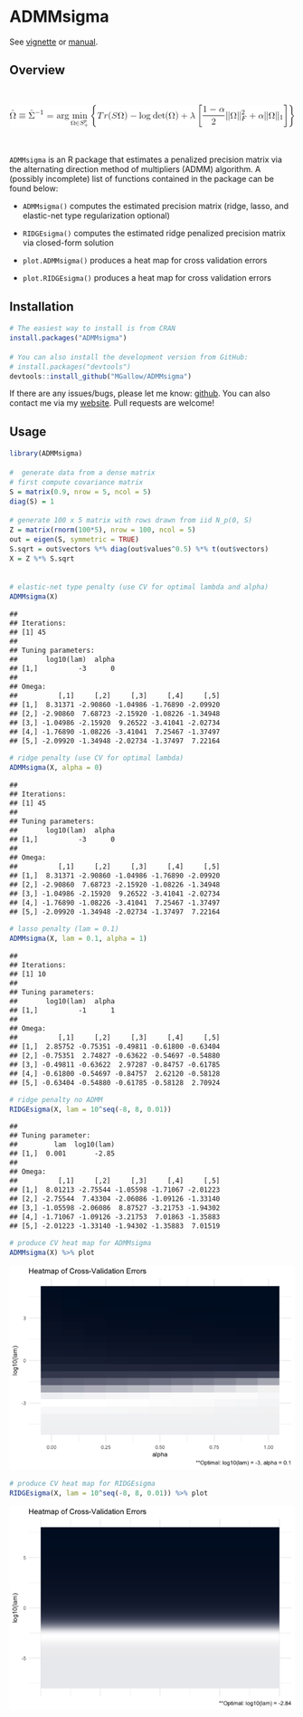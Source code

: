 ADMMsigma
================

See [vignette](https://mgallow.github.io/ADMMsigma/) or [manual](https://github.com/MGallow/ADMMsigma/blob/master/ADMMsigma.pdf).

Overview
--------

<br>

<p align="center">
<img src="lik.gif">
</p>
<br>

`ADMMsigma` is an R package that estimates a penalized precision matrix via the alternating direction method of multipliers (ADMM) algorithm. A (possibly incomplete) list of functions contained in the package can be found below:

-   `ADMMsigma()` computes the estimated precision matrix (ridge, lasso, and elastic-net type regularization optional)

-   `RIDGEsigma()` computes the estimated ridge penalized precision matrix via closed-form solution

-   `plot.ADMMsigma()` produces a heat map for cross validation errors

-   `plot.RIDGEsigma()` produces a heat map for cross validation errors

Installation
------------

``` r
# The easiest way to install is from CRAN
install.packages("ADMMsigma")

# You can also install the development version from GitHub:
# install.packages("devtools")
devtools::install_github("MGallow/ADMMsigma")
```

If there are any issues/bugs, please let me know: [github](https://github.com/MGallow/ADMMsigma/issues). You can also contact me via my [website](http://users.stat.umn.edu/~gall0441/). Pull requests are welcome!

Usage
-----

``` r
library(ADMMsigma)

#  generate data from a dense matrix
# first compute covariance matrix
S = matrix(0.9, nrow = 5, ncol = 5)
diag(S) = 1

# generate 100 x 5 matrix with rows drawn from iid N_p(0, S)
Z = matrix(rnorm(100*5), nrow = 100, ncol = 5)
out = eigen(S, symmetric = TRUE)
S.sqrt = out$vectors %*% diag(out$values^0.5) %*% t(out$vectors)
X = Z %*% S.sqrt


# elastic-net type penalty (use CV for optimal lambda and alpha)
ADMMsigma(X)
```

    ## 
    ## Iterations:
    ## [1] 45
    ## 
    ## Tuning parameters:
    ##       log10(lam)  alpha
    ## [1,]          -3      0
    ## 
    ## Omega:
    ##          [,1]     [,2]     [,3]     [,4]     [,5]
    ## [1,]  8.31371 -2.90860 -1.04986 -1.76890 -2.09920
    ## [2,] -2.90860  7.68723 -2.15920 -1.08226 -1.34948
    ## [3,] -1.04986 -2.15920  9.26522 -3.41041 -2.02734
    ## [4,] -1.76890 -1.08226 -3.41041  7.25467 -1.37497
    ## [5,] -2.09920 -1.34948 -2.02734 -1.37497  7.22164

``` r
# ridge penalty (use CV for optimal lambda)
ADMMsigma(X, alpha = 0)
```

    ## 
    ## Iterations:
    ## [1] 45
    ## 
    ## Tuning parameters:
    ##       log10(lam)  alpha
    ## [1,]          -3      0
    ## 
    ## Omega:
    ##          [,1]     [,2]     [,3]     [,4]     [,5]
    ## [1,]  8.31371 -2.90860 -1.04986 -1.76890 -2.09920
    ## [2,] -2.90860  7.68723 -2.15920 -1.08226 -1.34948
    ## [3,] -1.04986 -2.15920  9.26522 -3.41041 -2.02734
    ## [4,] -1.76890 -1.08226 -3.41041  7.25467 -1.37497
    ## [5,] -2.09920 -1.34948 -2.02734 -1.37497  7.22164

``` r
# lasso penalty (lam = 0.1)
ADMMsigma(X, lam = 0.1, alpha = 1)
```

    ## 
    ## Iterations:
    ## [1] 10
    ## 
    ## Tuning parameters:
    ##       log10(lam)  alpha
    ## [1,]          -1      1
    ## 
    ## Omega:
    ##          [,1]     [,2]     [,3]     [,4]     [,5]
    ## [1,]  2.85752 -0.75351 -0.49811 -0.61800 -0.63404
    ## [2,] -0.75351  2.74827 -0.63622 -0.54697 -0.54880
    ## [3,] -0.49811 -0.63622  2.97287 -0.84757 -0.61785
    ## [4,] -0.61800 -0.54697 -0.84757  2.62120 -0.58128
    ## [5,] -0.63404 -0.54880 -0.61785 -0.58128  2.70924

``` r
# ridge penalty no ADMM
RIDGEsigma(X, lam = 10^seq(-8, 8, 0.01))
```

    ## 
    ## Tuning parameter:
    ##         lam  log10(lam)
    ## [1,]  0.001       -2.85
    ## 
    ## Omega:
    ##          [,1]     [,2]     [,3]     [,4]     [,5]
    ## [1,]  8.01213 -2.75544 -1.05598 -1.71067 -2.01223
    ## [2,] -2.75544  7.43304 -2.06086 -1.09126 -1.33140
    ## [3,] -1.05598 -2.06086  8.87527 -3.21753 -1.94302
    ## [4,] -1.71067 -1.09126 -3.21753  7.01863 -1.35883
    ## [5,] -2.01223 -1.33140 -1.94302 -1.35883  7.01519

``` r
# produce CV heat map for ADMMsigma
ADMMsigma(X) %>% plot
```

![](README_files/figure-markdown_github/unnamed-chunk-2-1.png)

``` r
# produce CV heat map for RIDGEsigma
RIDGEsigma(X, lam = 10^seq(-8, 8, 0.01)) %>% plot
```

![](README_files/figure-markdown_github/unnamed-chunk-2-2.png)
